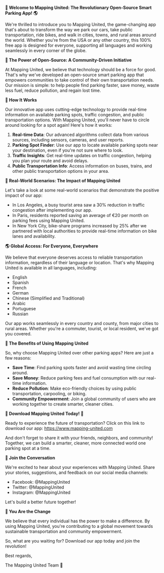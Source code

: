 **🚀 Welcome to Mapping United: The Revolutionary Open-Source Smart Parking App! 🌎**

We're thrilled to introduce you to Mapping United, the game-changing app that's about to transform the way we park our cars, take public transportation, ride bikes, and walk in cities, towns, and rural areas around the world. Whether you're from the USA or any other country, this 100% free app is designed for everyone, supporting all languages and working seamlessly in every corner of the globe.

**🌟 The Power of Open-Source: A Community-Driven Initiative**

At Mapping United, we believe that technology should be a force for good. That's why we've developed an open-source smart parking app that empowers communities to take control of their own transportation needs. Our mission is simple: to help people find parking faster, save money, waste less fuel, reduce pollution, and regain lost time.

**🚗 How It Works**

Our innovative app uses cutting-edge technology to provide real-time information on available parking spots, traffic congestion, and public transportation options. With Mapping United, you'll never have to circle around looking for a spot again! Here's how it works:

1. **Real-time Data**: Our advanced algorithms collect data from various sources, including sensors, cameras, and user reports.
2. **Parking Spot Finder**: Use our app to locate available parking spots near your destination, even if you're not sure where to look.
3. **Traffic Insights**: Get real-time updates on traffic congestion, helping you plan your route and avoid delays.
4. **Public Transportation Info**: Access information on buses, trains, and other public transportation options in your area.

**🌟 Real-World Scenarios: The Impact of Mapping United**

Let's take a look at some real-world scenarios that demonstrate the positive impact of our app:

*   In Los Angeles, a busy tourist area saw a 30% reduction in traffic congestion after implementing our app.
*   In Paris, residents reported saving an average of €20 per month on parking fees using Mapping United.
*   In New York City, bike-share programs increased by 25% after we partnered with local authorities to provide real-time information on bike lanes and availability.

**🌎 Global Access: For Everyone, Everywhere**

We believe that everyone deserves access to reliable transportation information, regardless of their language or location. That's why Mapping United is available in all languages, including:

*   English
*   Spanish
*   French
*   German
*   Chinese (Simplified and Traditional)
*   Arabic
*   Portuguese
*   Russian

Our app works seamlessly in every country and county, from major cities to rural areas. Whether you're a commuter, tourist, or local resident, we've got you covered.

**💚 The Benefits of Using Mapping United**

So, why choose Mapping United over other parking apps? Here are just a few reasons:

*   **Save Time**: Find parking spots faster and avoid wasting time circling around.
*   **Save Money**: Reduce parking fees and fuel consumption with our real-time information.
*   **Reduce Pollution**: Make eco-friendly choices by using public transportation, carpooling, or biking.
*   **Community Empowerment**: Join a global community of users who are working together to create smarter, cleaner cities.

**📲 Download Mapping United Today! 🚀**

Ready to experience the future of transportation? Click on this link to download our app: https://www.mapping-united.com

And don't forget to share it with your friends, neighbors, and community! Together, we can build a smarter, cleaner, more connected world one parking spot at a time.

**💬 Join the Conversation**

We're excited to hear about your experiences with Mapping United. Share your stories, suggestions, and feedback on our social media channels:

*   Facebook: @MappingUnited
*   Twitter: @MappingUnited
*   Instagram: @MappingUnited

Let's build a better future together!

**💪 You Are the Change**

We believe that every individual has the power to make a difference. By using Mapping United, you're contributing to a global movement towards sustainable transportation and community empowerment.

So, what are you waiting for? Download our app today and join the revolution!

Best regards,

The Mapping United Team 🚀